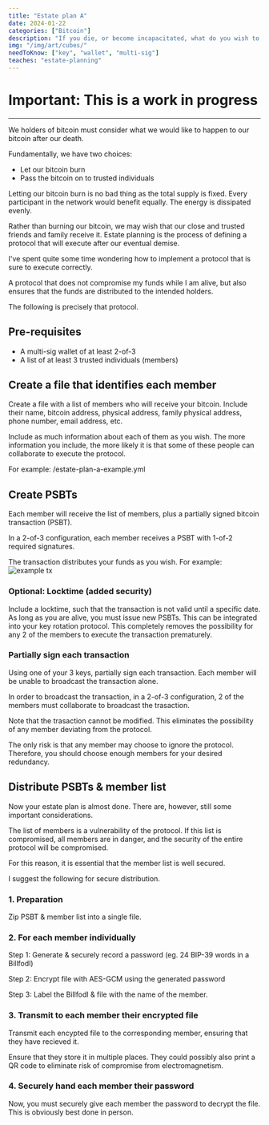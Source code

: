 ```yaml
---
title: "Estate plan A"
date: 2024-01-22
categories: ["Bitcoin"]
description: "If you die, or become incapacitated, what do you wish to happen with your Bitcoin?"
img: "/img/art/cubes/"
needToKnow: ["key", "wallet", "multi-sig"]
teaches: "estate-planning"
---
```

# Important: This is a work in progress
---

We holders of bitcoin must consider what we would like to happen to our bitcoin after our death.

Fundamentally, we have two choices:
- Let our bitcoin burn
- Pass the bitcoin on to trusted individuals

Letting our bitcoin burn is no bad thing as the total supply is fixed. Every participant in the network would benefit equally. The energy is dissipated evenly.

Rather than burning our bitcoin, we may wish that our close and trusted friends and family receive it. Estate planning is the process of defining a protocol that will execute after our eventual demise.

I've spent quite some time wondering how to implement a protocol that is sure to execute correctly.

A protocol that does not compromise my funds while I am alive, but also ensures that the funds are distributed to the intended holders.

The following is precisely that protocol.

## Pre-requisites
- A multi-sig wallet of at least 2-of-3
- A list of at least 3 trusted individuals (members)

## Create a file that identifies each member
Create a file with a list of members who will receive your bitcoin.
Include their name, bitcoin address, physical address, family physical address, phone number, email address, etc.

Include as much information about each of them as you wish. The more information you include, the more likely it is that some of these people can collaborate to execute the protocol.

For example:
/estate-plan-a-example.yml

## Create PSBTs
Each member will receive the list of members, plus a partially signed bitcoin transaction (PSBT).

In a 2-of-3 configuration, each member receives a PSBT with 1-of-2 required signatures.

The transaction distributes your funds as you wish. For example:
![example tx](/img/tech/psbt/original.png)

### Optional: Locktime (added security)
Include a locktime, such that the transaction is not valid until a specific date. As long as you are alive, you must issue new PSBTs. This can be integrated into your key rotation protocol. This completely removes the possibility for any 2 of the members to execute the transaction prematurely.

### Partially sign each transaction
Using one of your 3 keys, partially sign each transaction. Each member will be unable to broadcast the transaction alone.

In order to broadcast the transaction, in a 2-of-3 configuration, 2 of the members must collaborate to broadcast the trasaction.

Note that the trasaction cannot be modified. This eliminates the possibility of any member deviating from the protocol.

The only risk is that any member may choose to ignore the protocol. Therefore, you should choose enough members for your desired redundancy.

## Distribute PSBTs & member list
Now your estate plan is almost done. There are, however, still some important considerations.

The list of members is a vulnerability of the protocol. If this list is compromised, all members are in danger, and the security of the entire protocol will be compromised.

For this reason, it is essential that the member list is well secured.

I suggest the following for secure distribution.

### 1. Preparation
Zip PSBT & member list into a single file.

### 2. For each member individually
Step 1: Generate & securely record a password (eg. 24 BIP-39 words in a Billfodl)

Step 2: Encrypt file with AES-GCM using the generated password

Step 3: Label the Billfodl & file with the name of the member.

### 3. Transmit to each member their encrypted file
Transmit each encypted file to the corresponding member, ensuring that they have recieved it.

Ensure that they store it in multiple places. They could possibly also print a QR code to eliminate risk of compromise from electromagnetism.

### 4. Securely hand each member their password
Now, you must securely give each member the password to decrypt the file. This is obviously best done in person.
